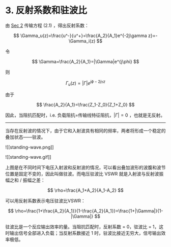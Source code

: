 # 3. 反射系数和驻波比

由 [Sec 2](02阻抗变换特性.md) 传输方程 $(2.1)$ ，得出反射系数：

$$
\Gamma_u(z)=\frac{u^-}{u^+}=\frac{A_2}{A_1}e^{-2j\gamma z}=-\Gamma_i(z)
$$

令

$$
\Gamma=\frac{A_2}{A_1}=|\Gamma|e^{j\phi}
$$ 

则

$$
\Gamma_u(z)=|\Gamma|e^{j\phi-2j\gamma z}
$$

由于

$$
\frac{A_2}{A_1}=\frac{Z_1-Z_0}{Z_1+Z_0}
$$

因此，当阻抗匹配时，i.e. 负载阻抗=传输线特征阻抗，$|\Gamma|=0$ ，也就是无反射。

---

当存在反射波的情况下，由于它和入射波具有相同的频率，两者将形成一个稳定的叠加状态——驻波。

![[standing-wave.png]]

![[standing-wave.gif]]

上图是在不同时间下电压入射波和反射波的情况，可以看出叠加波形的波腹和波节位置是固定不变的，因此叫做驻波。而电压驻波比 VSWR 就是入射波与反射波振幅之和 / 振幅之差：

$$
\rho=\frac{A_1+A_2}{A_1-A_2}
$$

可以用反射系数表示电压驻波比VSWR：

$$
\rho=\frac{1+\frac{A_2}{A_1}}{1-\frac{A_2}{A_1}}=\frac{1+|\Gamma|}{1-|\Gamma|}
$$

驻波比是一个反应输出效率的量。当阻抗匹配时，反射系数 = 0，驻波比 = 1，这时输出信号全部进入负载；当反射系数接近 1 时，驻波比接近无穷大，信号输出效率极低。